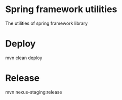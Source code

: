 # Spring framework utilities
The utilities of spring framework library

# Deploy
mvn clean deploy

# Release
mvn nexus-staging:release
